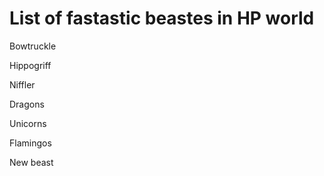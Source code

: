 # List of fastastic beastes in HP world



Bowtruckle

Hippogriff

Niffler

Dragons

Unicorns

Flamingos

New beast

